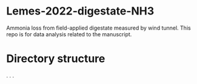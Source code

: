 # Lemes-2022-digestate-NH3
Ammonia loss from field-applied digestate measured by wind tunnel.
This repo is for data analysis related to the manuscript.

# Directory structure
. . .
